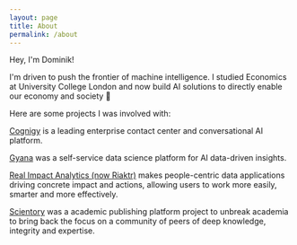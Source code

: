 ```yaml
---
layout: page
title: About
permalink: /about
---
```


Hey, I'm Dominik!

I'm driven to push the frontier of machine intelligence. I studied Economics at University College London and now build AI solutions to directly enable our economy and society 🙂

Here are some projects I was involved with:


[Cognigy](https://www.cognigy.com) is a leading enterprise contact center and conversational AI platform.

[Gyana](https://www.gyana.com) was a self-service data science platform for AI data-driven insights.

[Real Impact Analytics (now Riaktr)](https://www.riaktr.com) makes people-centric data applications driving concrete impact and actions, allowing users to work more easily, smarter and more effectively.

[Scientory](https://www.scientory.com) was a academic publishing platform project to unbreak academia to bring back the focus on a community of peers of deep knowledge, integrity and expertise.
